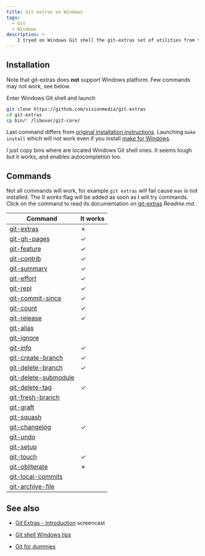 ```yaml
---
title: Git extras on Windows
tags:
  - Git
  - Windows
description: >
    I tryed on Windows Git shell the git-extras set of utilities from the prolific visionmedia (a.k.a. TJ Holowaychuk).
---
```


## Installation

<div class="alert alert-warning">Note that git-extras does <strong>not</strong> support Windows platform. Few commands may not work, see below.</div>

Enter Windows Git shell and launch

```bash
git clone https://github.com/visionmedia/git-extras
cd git-extras
cp bin/* /libexec/git-core/
```

Last command differs from [original installation instructions](https://github.com/visionmedia/git-extras#installation). Launching `make install` which will not work even if you install [make for Windows][4]. 

I just copy bins where are located Windows Git shell ones. It seems tough but it works, and enables autocompletion too.

## Commands

Not all commands will work, for example `git extras` will fail cause `man` is not installed.
The *It works* flag will be added as soon as I will try commands.
Click on the command to read its documentation on [git-extras][3] *Readme.md*.

| Command                                                                                        | It works |
|------------------------------------------------------------------------------------------------|----------|
|[git-extras](https://github.com/visionmedia/git-extras#git-extras-1)                            |✗        |
|[git-gh-pages](https://github.com/visionmedia/git-extras#git-gh-pages)                          |✓        |    
|[git-feature](https://github.com/visionmedia/git-extras#git-featurerefactorbug-finish-name)     |✓        |
|[git-contrib](https://github.com/visionmedia/git-extras#git-contrib-author)                     |✓        |
|[git-summary](https://github.com/visionmedia/git-extras#git-summary)                            |✓        |
|[git-effort](https://github.com/visionmedia/git-extras#git-effort-file-)                        |✓|
|[git-repl](https://github.com/visionmedia/git-extras#git-repl)                                  |✓|
|[git-commit-since](https://github.com/visionmedia/git-extras#git-commits-since-date)            |✓|
|[git-count](https://github.com/visionmedia/git-extras#git-count)                                |✓|
|[git-release](https://github.com/visionmedia/git-extras#git-release)                            |✓|
|[git-alias](https://github.com/visionmedia/git-extras#git-alias)                                |        |
|[git-ignore](https://github.com/visionmedia/git-extras#git-ignore-pattern-)                     |        |
|[git-info](https://github.com/visionmedia/git-extras#git-info)                                  |✓|
|[git-create-branch](https://github.com/visionmedia/git-extras#git-create-branch-name)           |✓|
|[git-delete-branch](https://github.com/visionmedia/git-extras#git-delete-branch-name)           |✓|
|[git-delete-submodule](https://github.com/visionmedia/git-extras#git-delete-submodule-name)| |
|[git-delete-tag](https://github.com/visionmedia/git-extras#git-delete-tag-name)                 |✓|
|[git-fresh-branch](https://github.com/visionmedia/git-extras#git-fresh-branch-name)| |
|[git-graft](https://github.com/visionmedia/git-extras#git-graft-src-branch-dest-branch)| |
|[git-squash](https://github.com/visionmedia/git-extras#git-squash-src-branch-msg)| |
|[git-changelog](https://github.com/visionmedia/git-extras#git-changelog)                        |✓|
|[git-undo](https://github.com/visionmedia/git-extras#git-undo)| |
|[git-setup](https://github.com/visionmedia/git-extras#git-setup-dir)| |
|[git-touch](https://github.com/visionmedia/git-extras#git-touch-filename)                       |✓|
|[git-obliterate](https://github.com/visionmedia/git-extras#git-obliterate-filename)             |✗|
|[git-local-commits](https://github.com/visionmedia/git-extras#git-local-commits)| |
|[git-archive-file](https://github.com/visionmedia/git-extras#git-archive-file)| |


## See also

* [Git Extras - Introduction](http://vimeo.com/45506445) screencast

* [Git shell Windows tips](http://www.g14n.info/2014/02/git-shell-windows-tips.html)
* [Git for dummies](http://www.g14n.info/2014/01/git-for-dummies.html)

  [2]: https://github.com/visionmedia
  [3]: https://github.com/visionmedia/git-extras
  [4]: http://gnuwin32.sourceforge.net/packages/make.htm

